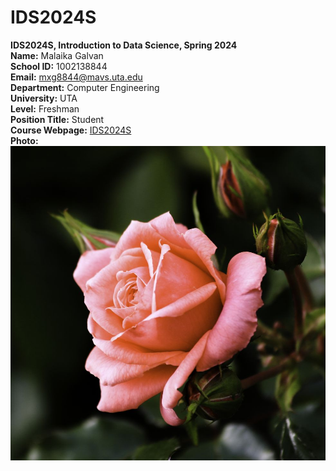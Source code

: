 # IDS2024S

**IDS2024S, Introduction to Data Science, Spring 2024**  
**Name:** Malaika Galvan  
**School ID:** 1002138844  
**Email:** mxg8844@mavs.uta.edu  
**Department:** Computer Engineering  
**University:** UTA  
**Level:** Freshman  
**Position Title:** Student  
**Course Webpage:** [IDS2024S](www.cdslab.org/IDS2024S)   
**Photo:**  ![A photo of Malaika](close-up-of-blossoming-rose-flower-royalty-free-image-1580853844.jpg)  

